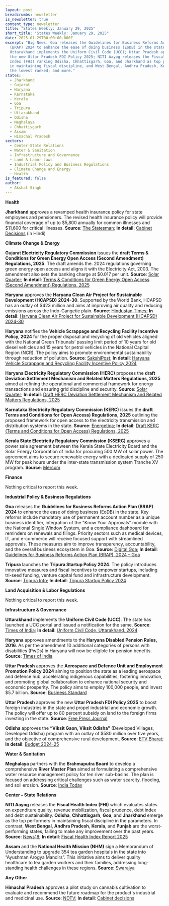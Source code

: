 ```yaml
---
layout: post
breadcrumbs: newsletter
is_newsletter: true
content_type: newsletter
title: "States Weekly: January 29, 2025"
short_title: "States Weekly: January 29, 2025"
date: 2025-01-29T00:00:00.000Z
excerpt: "Big News: Goa releases the Guidelines for Business Reforms Action Plan
  (BRAP) 2024 to enhance the ease of doing business (EoDB) in the state;
  Uttarakhand implements the Uniform Civil Code (UCC); Uttar Pradesh approves
  the new Uttar Pradesh FDI Policy 2025; NITI Aayog releases the Fiscal Health
  Index (FHI) ranking Odisha, Chhattisgarh, Goa, and Jharkhand as top performers
  in maintaining fiscal discipline, and West Bengal, Andhra Pradesh, Kerala, as
  the lowest ranked; and more."
states:
  - Jharkhand
  - Gujarat
  - Haryana
  - Karnataka
  - Kerala
  - Goa
  - Tripura
  - Uttarakhand
  - Odisha
  - Meghalaya
  - Chhattisgarh
  - Assam
  - Himachal Pradesh
sectors:
  - Center-State Relations
  - Water & Sanitation
  - Infrastructure and Governance
  - Land & Labor Laws
  - Industrial Policy and Business Regulations
  - Climate Change and Energy
  - Health
is_featured: false
author:
  - Akshat Singh
---
```

**Health**

**Jharkhand** approves a revamped health insurance policy for state employees and pensioners. The revised health insurance policy will provide financial coverage of up to $5,800 annually for common illnesses and $11,600 for critical illnesses. **Source**: [The Statesman](https://www.thestatesman.com/india/jharkhand-cabinet-approves-health-insurance-scheme-1503389104.html); **In detail**: [Cabinet Decisions](https://cm.jharkhand.gov.in/sites/default/files/cabinet_decision_21_01_2025%28Hindi%29.pdf) (in Hindi)

**Climate Change & Energy**

**Gujarat Electricity Regulatory Commission** issues the **draft Terms & Conditions for Green Energy Open Access (Second Amendment) Regulations, 2025**. The draft amends the. 2024 regulations governing green energy open access and aligns it with the Electricity Act, 2003. The amendment also sets the banking charge at $0.017 per unit. **Source**: [Solar Quarter](https://solarquarter.com/2025/01/27/gujarat-electricity-regulatory-commission-proposes-amendments-to-green-energy-open-access-regulations-2025/); **In detail**: [Terms & Conditions for Green Energy Open Access (Second Amendment) Regulations, 2025](https://acrobat.adobe.com/id/urn:aaid:sc:VA6C2:5f9777e2-0575-45a5-b43e-083f6511b477)

**Haryana** approves the **Haryana Clean Air Project for Sustainable Development (HCAPSD)** **2024-30**. Supported by the World Bank, HCAPSD has an outlay of $423 million and aims at improving air quality and reducing emissions across the Indo-Gangetic plain. **Source**: [Hindustan Times](https://www.hindustantimes.com/cities/chandigarh-news/haryana-cabinet-clears-world-bank-funded-3-647-cr-clean-air-project-101737659086981.html); **In detail**: [Haryana Clean Air Project for Sustainable Development (HCAPSD) 2024-30](https://documents.worldbank.org/en/publication/documents-reports/documentdetail/099120424013528400/p5024911f8f5a6041b9991b342162fc41a)

**Haryana** notifies the **Vehicle Scrappage and Recycling Facility Incentive Policy, 2024** for the proper disposal and recycling of old vehicles aligned with the National Green Tribunals’ passing limit period of 10 years for old diesel vehicles and 15 years for petrol vehicles in the National Capital Region (NCR). The policy aims to promote environmental sustainability through reduction of pollution. **Source**: [SakshiPost](https://www.sakshipost.com/news/haryana-notifies-vehicle-scrappage-recycling-facility-policy-369761); **In detail**: [Haryana Vehicle Scrappage and Recycling Facility Incentive Policy 2024](https://acrobat.adobe.com/id/urn:aaid:sc:VA6C2:59482528-2393-4d47-b69e-63686fb9412e)

**Haryana Electricity Regulatory Commission (HERC)** proposes the **draft Deviation Settlement Mechanism and Related Matters Regulations, 2025** aimed at refining the operational and commercial framework for energy transactions and ensuring grid discipline and security. **Source**: [Solar Quarter](https://solarquarter.com/2025/01/24/haryana-electricity-regulatory-commission-proposes-2025-draft-for-deviation-settlement-mechanism-and-renewable-energy-integration/); **In detail**: [Draft HERC Deviation Settlement Mechanism and Related Matters Regulations, 2025](https://acrobat.adobe.com/id/urn:aaid:sc:VA6C2:3a1e3516-a43d-4b02-a4be-4339b758578b)

**Karnataka Electricity Regulatory Commission (KERC)** issues the **draft Terms and Conditions for Open Access) Regulations, 2025** outlining the proposed framework for open access to the electricity transmission and distribution systems in the state. **Source**: [Energetica](https://www.energetica-india.net/news/karnataka-drafts-new-open-access-regulations-after-high-court-order-on-green-energy); **In detail**: [Draft KERC (Terms and Conditions for Open Access) Regulations, 2025](https://acrobat.adobe.com/id/urn:aaid:sc:VA6C2:1831cc8f-a265-4eb4-a0d5-ab5a68e68312)

**Kerala State Electricity Regulatory Commission (KSERC)** approves a power sale agreement between the Kerala State Electricity Board and the Solar Energy Corporation of India for procuring 500 MW of solar power. The agreement aims to secure renewable energy with a dedicated supply of 250 MW for peak hours under the inter-state transmission system Tranche XV program. **Source**: [Mercom](https://www.mercomindia.com/kerala-regulator-approves-500-mw-solar-power-sale-agreement-with-seci)

**Finance**

Nothing critical to report this week.

**Industrial Policy & Business Regulations**  

**Goa** releases the **Guidelines for Business Reforms Action Plan (BRAP) 2024** to enhance the ease of doing business (EoDB) in the state. Key reforms include mandatory use of permanent account number as a unique business identifier, integration of the "Know Your Approvals" module with the National Single Window System, and a compliance dashboard for reminders on renewals and filings. Priority sectors such as medical devices, IT, and e-commerce will receive focused support with streamlined approvals. These measures aim to improve transparency, accountability, and the overall business ecosystem in Goa. **Source**: [Digital Goa](https://digitalgoa.com/audio-visual-services-added-to-priority-service-sector-list-for-industrial-development-in-goa/); **In detail**: [Guidelines for Business Reforms Action Plan (BRAP), 2024 – Goa](https://acrobat.adobe.com/id/urn:aaid:sc:VA6C2:40a242e7-2113-4b45-a4e2-dee003960240)

**Tripura** launches the **Tripura Startup Policy 2024**. The policy introduces innovative measures and fiscal incentives to empower startups, including tri-seed funding, venture capital fund and infrastructure development. **Source**: [Tripura Info](https://tripurainfo.com/EnglishNews.aspx?intnid=446&title=Tripura-Unveils-Startup-Policy-2024-to-Boost-Innovation-and-Entrepreneurship); **In detail**: [Tripura Startup Policy 2024](https://startup.tripura.gov.in/sites/default/files/2025-01/1.pdf)

**Land Acquisition & Labor Regulations**  

Nothing critical to report this week.

**Infrastructure & Governance**

**Uttarakhand** implements the **Uniform Civil Code (UCC)**. The state has launched a UCC portal and issued a notification for the same. **Source**: [Times of India](https://timesofindia.indiatimes.com/india/uniform-civil-code-implemented-in-uttarakhand/articleshow/117595906.cms); **In detail**: [Uniform Civil Code, Uttarakhand, 2024](https://www.livelaw.in/pdf_upload/civil-code-bill-english0001-520761.pdf)

**Haryana** approves amendments to the **Haryana Disabled Pension Rules, 2016**. As per the amendment 10 additional categories of persons with disabilities (PwDs) in Haryana will now be eligible for pension benefits. **Source**: [Times of India](https://timesofindia.indiatimes.com/city/chandigarh/haryana-expands-disability-pension-scheme-to-include-10-new-categories/articleshow/117496770.cms)

**Uttar Pradesh** approves the **Aerospace and Defence Unit and Employment Promotion Policy 2024** aiming to position the state as a leading aerospace and defence hub, accelerating indigenous capabilities, fostering innovation, and promoting global collaboration to enhance national security and economic prosperity. The policy aims to employ 100,000 people, and invest $5.7 billion. **Source**: [Business Standard](https://www.business-standard.com/india-news/up-govt-approves-new-aerospace-and-defence-policy-reforms-in-fdi-125012201341_1.html)

**Uttar Pradesh** approves the new **Uttar Pradesh FDI Policy 2025** to boost foreign industries in the state and propel industrial and economic growth. The policy will offer up to 80 percent subsidy on land to the foreign firms investing in the state. **Source**: [Free Press Journal](https://www.freepressjournal.in/press-release/yogi-govt-approves-new-aerospace-defence-policy-to-propel-ups-development-will-create-over-1-lakh-jobs-for-youth)

**Odisha** approves the **“Viksit Gaon, Viksit Odisha”** (Developed Villages, Developed Odisha) program with an outlay of $580 million over five years, and the objective of comprehensive rural development. **Source**: [ETV Bharat](https://www.etvbharat.com/en/!state/odisha-cabinet-approves-10-key-proposals-focus-on-education-rural-development-and-employment-enn25012301668); **In detail**: [Budget 2024-25](https://finance.odisha.gov.in/sites/default/files/2024-07/10-People%20Guide_English.pdf)

**Water & Sanitation**

**Meghalaya** partners with the **Brahmaputra Board** to develop a comprehensive **River Master Plan** aimed at formulating a comprehensive water resource management policy for ten river sub-basins. The plan is focused on addressing critical challenges such as water scarcity, flooding, and soil erosion. **Source**: [India Today](https://www.indiatodayne.in/meghalaya/story/meghalaya-launches-ambitious-river-management-plan-with-brahmaputra-board-1158114-2025-01-21)

**Center – State Relations**

**NITI Aayog** releases the **Fiscal Health Index (FHI)** which evaluates states on expenditure quality, revenue mobilization, fiscal prudence, debt index and debt sustainability. **Odisha**, **Chhattisgarh**, **Goa**, and **Jharkhand** emerge as the top performers in maintaining fiscal discipline in the parameters. In contrast, **West Bengal**, **Andhra Pradesh**, **Kerala**, and **Punjab** are the worst-performing states, failing to make any improvement over the past years. **Source**: [News18](https://www.news18.com/india/odisha-leads-niti-aayogs-fiscal-rankings-jharkhand-shines-bengal-punjab-hit-rock-bottom-9201190.html); **In detail**: [Fiscal Health Index Report 2025](https://acrobat.adobe.com/id/urn:aaid:sc:VA6C2:2b5bff9f-56f5-4c26-bd52-ef28a9eba1be)

**Assam** and the **National Health Mission (NHM)** sign a Memorandum of Understanding to upgrade 354 tea garden hospitals in the state into “Ayushman Arogya Mandirs”. This initiative aims to deliver quality healthcare to tea garden workers and their families, addressing long-standing health challenges in these regions. **Source**: [Swarajya](https://swarajyamag.com/news-brief/assam-launches-ayushman-arogya-mandirs-to-deliver-quality-healthcare-to-tea-garden-workers)

**Any Other**

**Himachal Pradesh** approves a pilot study on cannabis cultivation to evaluate and recommend the future roadmap for the product's industrial and medicinal use. **Source**: [NDTV](https://www.ndtv.com/india-news/himachal-pradesh-cabinet-approves-pilot-study-on-cannabis-cultivation-7551461); **In detail**: [Cabinet decisions](http://himachalpr.gov.in/OnePressRelease.aspx?Language=1&ID=38309)
